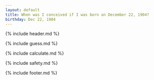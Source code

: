 ```yaml
---
layout: default
title: When was I conceived if I was born on December 22, 1904?
birthday: Dec 22, 1904
---
```


{% include header.md %}

{% include guess.md %}

{% include calculate.md %}

{% include safety.md %}

{% include footer.md %}



